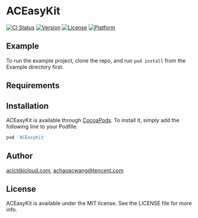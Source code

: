 # ACEasyKit

[![CI Status](https://img.shields.io/travis/aclct@icloud.com/ACEasyKit.svg?style=flat)](https://travis-ci.org/aclct@icloud.com/ACEasyKit)
[![Version](https://img.shields.io/cocoapods/v/ACEasyKit.svg?style=flat)](https://cocoapods.org/pods/ACEasyKit)
[![License](https://img.shields.io/cocoapods/l/ACEasyKit.svg?style=flat)](https://cocoapods.org/pods/ACEasyKit)
[![Platform](https://img.shields.io/cocoapods/p/ACEasyKit.svg?style=flat)](https://cocoapods.org/pods/ACEasyKit)

## Example

To run the example project, clone the repo, and run `pod install` from the Example directory first.

## Requirements

## Installation

ACEasyKit is available through [CocoaPods](https://cocoapods.org). To install
it, simply add the following line to your Podfile:

```ruby
pod 'ACEasyKit'
```

## Author

aclct@icloud.com, achaoacwang@tencent.com

## License

ACEasyKit is available under the MIT license. See the LICENSE file for more info.
